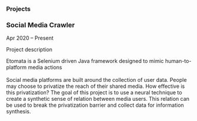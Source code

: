 <h3 id="projects-title" class="pv-accomplishments-block__title t-bold t-14">Projects</h3>
<h3 class="pv-accomplishments-block__title t-bold t-14"><span style="color: inherit; font-family: inherit; font-size: 18px;">Social Media Crawler</span></h3>
<div role="region" id="projects-expandable-content" aria-labelledby="projects-title" class="pv-accomplishments-block__list-container" data-artdeco-is-focused="true" tabindex="-1">
<p class="pv-accomplishment-entity__date t-14">Apr 2020 &ndash; Present</p>
<div class="visually-hidden">Project description</div>
<p class="pv-accomplishment-entity__description t-14">Etomata is a Selenium driven Java framework designed to mimic human-to-platform media actions<br /><br />Social media platforms are built around the collection of user data. People may choose to privatize the reach of their shared media. How effective is this privatization? The goal of this project is to use a neural technique to create a synthetic sense of relation between media users. This relation can be used to break the privatization barrier and collect data for information synthesis.</p>
</div>
